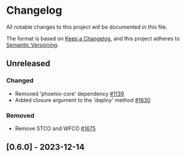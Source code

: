 # Changelog

All notable changes to this project will be documented in this file.

The format is based on [Keep a Changelog](https://keepachangelog.com/en/1.0.0/),
and this project adheres to [Semantic Versioning](https://semver.org/spec/v2.0.0.html).

## Unreleased

### Changed

- Removed 'phoenix-core' dependency [#1139]
- Added closure argument to the 'deploy' method [#1630]

### Removed

- Remove STCO and WFCO [#1675]

## [0.6.0] - 2023-12-14

[#1675]: https://github.com/dusk-network/rusk/issues/1675
[#1630]: https://github.com/dusk-network/rusk/issues/1630
[#1139]: https://github.com/dusk-network/rusk/issues/1139

